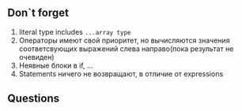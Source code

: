 ## Don`t forget
1. literal type includes `...array type`
2. Операторы имеют свой приоритет, но вычисляются значения соответсвующих выражений слева направо(пока результат не очевиден)
3. Неявные блоки в if, ...
4. Statements ничего не возвращают, в отличие от expressions


## Questions
